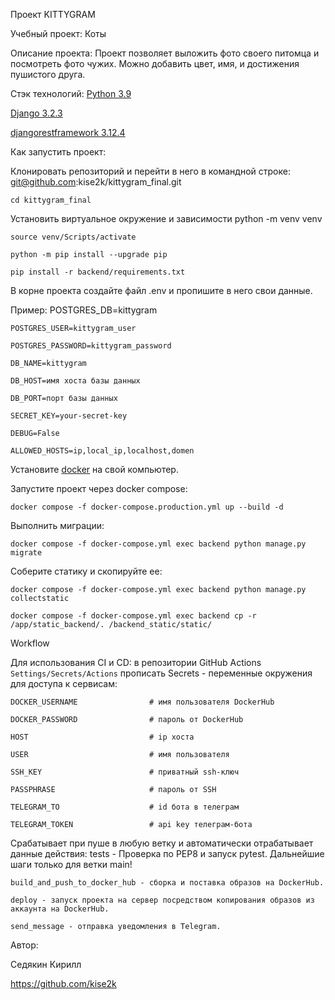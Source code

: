 Проект KITTYGRAM

Учебный проект: Коты

Описание проекта: Проект позволяет выложить фото своего питомца и посмотреть фото чужих. Можно добавить цвет, имя, и достижения пушистого друга.

Стэк технологий:
  [Python 3.9](https://www.python.org/downloads/)
  
  [Django 3.2.3](https://www.djangoproject.com/download/)
  
  [djangorestframework 3.12.4](https://pypi.org/project/djangorestframework/#files)

Как запустить проект:

Клонировать репозиторий и перейти в него в командной строке:
    git@github.com:kise2k/kittygram_final.git
    
    cd kittygram_final

Установить виртуальное окружение и зависимости
    python -m venv venv
    
    source venv/Scripts/activate
    
    python -m pip install --upgrade pip
    
    pip install -r backend/requirements.txt

В корне проекта создайте файл .env и пропишите в него свои данные.

Пример:
    POSTGRES_DB=kittygram
    
    POSTGRES_USER=kittygram_user
    
    POSTGRES_PASSWORD=kittygram_password
    
    DB_NAME=kittygram
    
    DB_HOST=имя хоста базы данных
    
    DB_PORT=порт базы данных
    
    SECRET_KEY=your-secret-key
    
    DEBUG=False
    
    ALLOWED_HOSTS=ip,local_ip,localhost,domen

Установите [docker](https://www.docker.com/) на свой компьютер.

Запустите проект через docker compose:

    docker compose -f docker-compose.production.yml up --build -d

Выполнить миграции:

    docker compose -f docker-compose.yml exec backend python manage.py migrate

Соберите статику и скопируйте ее:

    docker compose -f docker-compose.yml exec backend python manage.py collectstatic
    
    docker compose -f docker-compose.yml exec backend cp -r /app/static_backend/. /backend_static/static/

Workflow

Для использования CI и CD: в репозитории GitHub Actions `Settings/Secrets/Actions` прописать Secrets - переменные окружения для доступа к сервисам:

    DOCKER_USERNAME                # имя пользователя DockerHub
    
    DOCKER_PASSWORD                # пароль от DockerHub
    
    HOST                           # ip хоста
    
    USER                           # имя пользователя
    
    SSH_KEY                        # приватный ssh-ключ
    
    PASSPHRASE                     # пароль от SSH
    
    TELEGRAM_TO                    # id бота в телеграм
    
    TELEGRAM_TOKEN                 # api key телеграм-бота

Срабатывает при пуше в любую ветку и автоматически отрабатывает данные действия:
    tests - Проверка по PEP8 и запуск pytest. Дальнейшие шаги только для ветки main!
    
    build_and_push_to_docker_hub - сборка и поставка образов на DockerHub.
    
    deploy - запуск проекта на сервер посредством копирования образов из аккаунта на DockerHub.
    
    send_message - отправка уведомления в Telegram.

Автор:

Седякин Кирилл

https://github.com/kise2k
